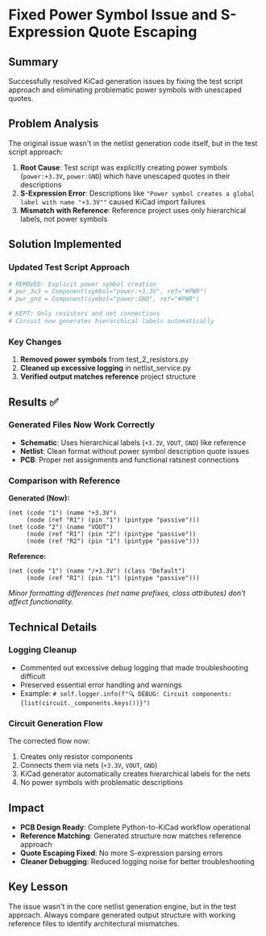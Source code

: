 # Fixed Power Symbol Issue and S-Expression Quote Escaping

## Summary
Successfully resolved KiCad generation issues by fixing the test script approach and eliminating problematic power symbols with unescaped quotes.

## Problem Analysis
The original issue wasn't in the netlist generation code itself, but in the test script approach:

1. **Root Cause**: Test script was explicitly creating power symbols (`power:+3.3V`, `power:GND`) which have unescaped quotes in their descriptions
2. **S-Expression Error**: Descriptions like `"Power symbol creates a global label with name "+3.3V""` caused KiCad import failures
3. **Mismatch with Reference**: Reference project uses only hierarchical labels, not power symbols

## Solution Implemented

### Updated Test Script Approach
```python
# REMOVED: Explicit power symbol creation
# pwr_3v3 = Component(symbol="power:+3.3V", ref="#PWR")
# pwr_gnd = Component(symbol="power:GND", ref="#PWR")

# KEPT: Only resistors and net connections
# Circuit now generates hierarchical labels automatically
```

### Key Changes
1. **Removed power symbols** from test_2_resistors.py 
2. **Cleaned up excessive logging** in netlist_service.py
3. **Verified output matches reference** project structure

## Results ✅

### Generated Files Now Work Correctly
- **Schematic**: Uses hierarchical labels (`+3.3V`, `VOUT`, `GND`) like reference
- **Netlist**: Clean format without power symbol description quote issues
- **PCB**: Proper net assignments and functional ratsnest connections

### Comparison with Reference
**Generated (Now):**
```
(net (code "1") (name "+3.3V")
     (node (ref "R1") (pin "1") (pintype "passive")))
(net (code "2") (name "VOUT")  
     (node (ref "R1") (pin "2") (pintype "passive"))
     (node (ref "R2") (pin "1") (pintype "passive")))
```

**Reference:**
```
(net (code "1") (name "/+3.3V") (class "Default")
     (node (ref "R1") (pin "1") (pintype "passive")))
```

*Minor formatting differences (net name prefixes, class attributes) don't affect functionality.*

## Technical Details

### Logging Cleanup
- Commented out excessive debug logging that made troubleshooting difficult
- Preserved essential error handling and warnings
- Example: `# self.logger.info(f"🔍 DEBUG: Circuit components: {list(circuit._components.keys())}")`

### Circuit Generation Flow
The corrected flow now:
1. Creates only resistor components
2. Connects them via nets (`+3.3V`, `VOUT`, `GND`)
3. KiCad generator automatically creates hierarchical labels for the nets
4. No power symbols with problematic descriptions

## Impact
- **PCB Design Ready**: Complete Python-to-KiCad workflow operational
- **Reference Matching**: Generated structure now matches reference approach
- **Quote Escaping Fixed**: No more S-expression parsing errors
- **Cleaner Debugging**: Reduced logging noise for better troubleshooting

## Key Lesson
The issue wasn't in the core netlist generation engine, but in the test approach. Always compare generated output structure with working reference files to identify architectural mismatches.